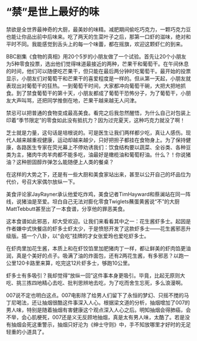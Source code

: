 # “禁”是世上最好的味

禁欲是全世界最神奇的大厨，最美妙的味精。减肥期间偷吃巧克力，一颗巧克力豆也能让你品出前中后味来。吃了两天的生菜叶子之后，那第一口虾的滋味，绝对和平时不同。我能感觉到舌头上的每一个味蕾，都在摇旗，欢迎这颗虾仁的到来。 

BBC剧集《食物的真相》用20个5岁的小朋友做了一个试验。首先让20个小朋友为5种零食投票，选出他们觉得味道最接近的两种，芒果干和葡萄干。在午间休息的时间，他们可以随便吃芒果干，但只能在最后两分钟时吃葡萄干。最开始的投票显示，小朋友们对葡萄干和芒果干的喜爱程度是一样的。但从第一天起，小朋友就表现出对葡萄干的狂热。一到葡萄干时间，大家都冲向葡萄干碗，大把大把地抓食。到了禁食葡萄干的第十天，小朋友都成了葡萄干恐怖分子，为了葡萄干，小朋友大声叫骂，还把同学推倒在地，芒果干越来越无人问津。 

禁忌可以把普通的食物变成最高美食。看完之后我忽然醒悟，为什么自己对包装上印着“季节限定”的零食如此没有抵抗力？因为过完夏天，这种巧克力就没了啊！ 

芝士就是力量，这句话是培根说的。可是医生让我们两样都少吃，真让人感伤。现代人越来越重视健康，运动却越来越少，只好把担子都挂在食物身上。为了保持健康，各路医生专家在荧光幕上不停劝诱我们：饮食结构要以蔬菜、全谷类、各种豆类为主，猪肉牛肉羊肉都不能多吃，油最好是橄榄油和葡萄籽油。什么？！你说猪油？这种胆固醇炸弹怎么能随便上人类的餐桌？ 

在这样的大势之下，还是有一些大厨和美食家站出来，甚至以公开自己的坏品位为代价，号召大家偶尔放纵一下。 

美食评论家JayRayner承认他爱吃炸鸡，美食记者TimHayward和蔡澜站在同一阵线，说猪油是至爱。坦白自己无法对膨化零食Twiglets蘸蛋黄酱说“不”的大厨MattTebbutt甚至出了一本食谱，分享他的罪恶美食。 

这本食谱如此邪恶，却大受欢迎。让我们来看看其中之一：花生酱虾多士。起因是作者嫌中式快餐店的虾多士虾太少，于是愤怒开发了这款虾多士——花生酱邪恶升级版。插一个八卦，以“会吃”挂牌的才女张爱玲也爱吃虾多士。 

在虾肉里加花生酱，本质上和在虾饺馅里加肥猪肉丁一样，都让鲜美的虾肉馅更油润，真是个美好的点子。吸满了油的炸面包，还有2两花生酱，有多邪恶？以跑一公里120卡路里来算，吃完这12片虾多士，够跑10公里。 

虾多士有多吸引？我却觉得“放纵一回”这件事本身更吸引。毕竟，比起无原则大吃、挑三拣四地精心去吃、批判思辨地去吃，为了吃而舍生忘死，多么浪漫啊。 

007说不定也明白这点。007电影除了给男人们留下了永恒的梦幻、只摇不搅的马丁尼喝法，还让抽烟很酷这件事深入人心。根据梁文道的分析，抽烟增加了007的男人味，特别是随着抽烟有害健康这个观点深入人心之后。明知抽烟会得肺癌，会不举，会心肌梗死，007还是义无反顾地抽烟，真是太有男人味，太酷了。若是没有抽烟会死这重警示，抽烟只好沦为《绅士守则》中，手不知放哪里才好时的无足轻重的小道具了。
